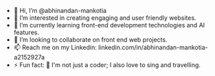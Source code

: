 - 👋 Hi, I’m @abhinandan-mankotia
- 👀 I’m interested in creating engaging and user friendly websites.
- 🌱 I’m currently learning front-end development technologies and AI features.
- 💞️ I’m looking to collaborate on front end web projects.
- 📫 Reach me on my Linkedin: linkedin.com/in/abhinandan-mankotia-a2152927a
- ⚡ Fun fact: 🎸 I'm not just a coder; I also love to sing and travelling.

<!---
abhinandan-mankotia/abhinandan-mankotia is a ✨ special ✨ repository because its `README.md` (this file) appears on your GitHub profile.
You can click the Preview link to take a look at your changes.
--->
